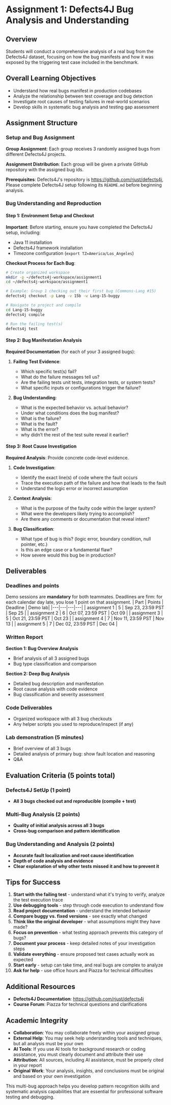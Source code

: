 
# Assignment 1: Defects4J Bug Analysis and Understanding

## Overview

Students will conduct a comprehensive analysis of a real bug from the Defects4J dataset, focusing on how the bug manifests and how it was exposed by the triggering test case included in the benchmark.

## Overall Learning Objectives 

- Understand how real bugs manifest in production codebases
- Analyze the relationship between test coverage and bug detection
- Investigate root causes of testing failures in real-world scenarios
- Develop skills in systematic bug analysis and testing gap assessment

## Assignment Structure

### Setup and Bug Assignment

**Group Assignment**: Each group receives 3 randomly assigned bugs from different Defects4J projects.

**Assignment Distribution**: Each group will be given a private GitHub repository with the assigned bug ids. 

**Prerequisites**: Defects4J's repository is https://github.com/rjust/defects4j, Please complete Defects4J setup following its `README.md` before beginning analysis.

### Bug Understanding and Reproduction

#### Step 1: Environment Setup and Checkout

**Important**: Before starting, ensure you have completed the Defects4J setup, including:
- Java 11 installation
- Defects4J framework installation
- Timezone configuration (`export TZ=America/Los_Angeles`)

**Checkout Process for Each Bug**:
```bash
# Create organized workspace
mkdir -p ~/defects4j-workspace/assignment1
cd ~/defects4j-workspace/assignment1

# Example: Group 1 checking out their first bug (Commons-Lang #15)
defects4j checkout -p Lang -v 15b -w Lang-15-buggy

# Navigate to project and compile
cd Lang-15-buggy
defects4j compile

# Run the failing test(s)
defects4j test
```

#### Step 2: Bug Manifestation Analysis

**Required Documentation** (for each of your 3 assigned bugs):

1. **Failing Test Evidence**:
   - Which specific test(s) fail?
   - What do the failure messages tell us?
   - Are the failing tests unit tests, integration tests, or system tests?
   - What specific inputs or configurations trigger the failure?

2. **Bug Understanding**:
   - What is the expected behavior vs. actual behavior?
   - Under what conditions does the bug manifest? 
   - What is the failure? 
   - What is the fault?
   - What is the error?
   - why didn’t the rest of the test suite reveal it earlier?
   
#### Step 3: Root Cause Investigation

**Required Analysis**: Provide concrete code-level evidence.

1. **Code Investigation**:
   - Identify the exact line(s) of code where the fault occurs
   - Trace the execution path of the failure and how that leads to the fault
   - Understand the logic error or incorrect assumption

2. **Context Analysis**:
   - What is the purpose of the faulty code within the larger system?
   - What were the developers likely trying to accomplish?
   - Are there any comments or documentation that reveal intent?

3. **Bug Classification**:
   - What type of bug is this? (logic error, boundary condition, null pointer, etc.)
   - Is this an edge case or a fundamental flaw?
   - How severe would this bug be in production?

## Deliverables

### Deadlines and points 
Demo sessions are **mandatory** for both teammates. Deadlines are firm: for each calendar day late, you lose 1 point on that assignment.
| Part         | Points | Deadline | Demo lab|
|---|---|---|---|
| assignment 1 | 5 | Sep 23, 23:59 PST | Sep 25 |
| assignment 2 | 6 | Oct 07, 23:59 PST | Oct 09 |
| assignment 3 | 5 | Oct 21, 23:59 PST | Oct 23 |
| assignment 4 | 7 | Nov 11, 23:59 PST | Nov 13 |
| assignment 5 | 7 | Dec 02, 23:59 PST | Dec 04 |

### Written Report

**Section 1: Bug Overview Analysis** 
- Brief analysis of all 3 assigned bugs
- Bug type classification and comparison

**Section 2: Deep Bug Analysis** 
- Detailed bug description and manifestation
- Root cause analysis with code evidence
- Bug classification and severity assessment

### Code Deliverables
- Organized workspace with all 3 bug checkouts
- Any helper scripts you used to reproduce/inspect (if any)

### Lab demonstration (5 minutes)
- Brief overview of all 3 bugs
- Detailed analysis of primary bug: show fault location and reasoning
- Q&A

## Evaluation Criteria (5 points total)

### Defects4J SetUp (1 point)
- **All 3 bugs checked out and reproducible (compile + test)**

### Multi-Bug Analysis (2 points)
- **Quality of initial analysis across all 3 bugs**
- **Cross-bug comparison and pattern identification**

### Bug Understanding and Analysis (2 points)
- **Accurate fault localization and root cause identification**
- **Depth of code analysis and evidence**
- **Clear explanation of why other tests missed it and how to prevent it**


## Tips for Success

1. **Start with the failing test** - understand what it's trying to verify, analyze the test execution trace
2. **Use debugging tools** - step through code execution to understand flow
3. **Read project documentation** - understand the intended behavior
4. **Compare buggy vs. fixed versions** - see exactly what changed
5. **Think like the original developer** - what assumptions might they have made?
6. **Focus on prevention** - what testing approach prevents this category of bugs?
7. **Document your process** - keep detailed notes of your investigation steps
8. **Validate everything** - ensure proposed test cases actually work as expected
9. **Start early** - setup can take time, and real bugs are complex to analyze
10. **Ask for help** - use office hours and Piazza for technical difficulties

## Additional Resources

- **Defects4J Documentation**: https://github.com/rjust/defects4j
- **Course Forum**: Piazza for technical questions and clarifications

## Academic Integrity

- **Collaboration**: You may collaborate freely within your assigned group
- **External Help**: You may seek help understanding tools and techniques, but all analysis must be your own
- **AI Tools**: If you use AI tools for background research or coding assistance, you must clearly document and attribute their use
- **Attribution**: All sources, including AI assistance, must be properly cited in your report
- **Original Work**: Your analysis, insights, and conclusions must be original and based on your own investigation

This multi-bug approach helps you develop pattern recognition skills and systematic analysis capabilities that are essential for professional software testing and debugging.
